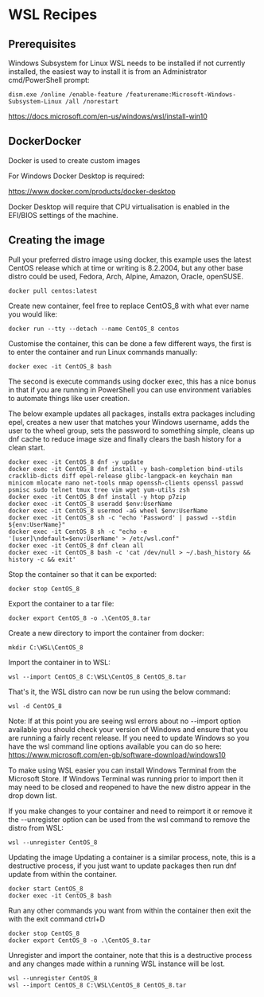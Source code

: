 # WSL Recipes

## Prerequisites
Windows Subsystem for Linux
WSL needs to be installed if not currently installed, the easiest way to install it is from an Administrator cmd/PowerShell prompt:

    dism.exe /online /enable-feature /featurename:Microsoft-Windows-Subsystem-Linux /all /norestart

https://docs.microsoft.com/en-us/windows/wsl/install-win10

## DockerDocker
Docker is used to create custom images

For Windows Docker Desktop is required:

https://www.docker.com/products/docker-desktop

Docker Desktop will require that CPU virtualisation is enabled in the EFI/BIOS settings of the machine.

## Creating the image
Pull your preferred distro image using docker, this example uses the latest CentOS release which at time or writing is 8.2.2004, but any other base distro could be used, Fedora, Arch, Alpine, Amazon, Oracle, openSUSE.

    docker pull centos:latest
Create new container, feel free to replace CentOS_8 with what ever name you would like:

    docker run --tty --detach --name CentOS_8 centos
Customise the container, this can be done a few different ways, the first is to enter the container and run Linux commands manually:

    docker exec -it CentOS_8 bash

The second is execute commands using docker exec, this has a nice bonus in that if you are running in PowerShell you can use environment variables to automate things like user creation.

The below example updates all packages, installs extra packages including epel, creates a new user that matches your Windows username, adds the user to the wheel group, sets the password to something simple, cleans up dnf cache to reduce image size and finally clears the bash history for a clean start.


    docker exec -it CentOS_8 dnf -y update
    docker exec -it CentOS_8 dnf install -y bash-completion bind-utils cracklib-dicts diff epel-release glibc-langpack-en keychain man minicom mlocate nano net-tools nmap openssh-clients openssl passwd psmisc sudo telnet tmux tree vim wget yum-utils zsh
    docker exec -it CentOS_8 dnf install -y htop p7zip
    docker exec -it CentOS_8 useradd $env:UserName
    docker exec -it CentOS_8 usermod -aG wheel $env:UserName
    docker exec -it CentOS_8 sh -c "echo 'Password' | passwd --stdin ${env:UserName}"
    docker exec -it CentOS_8 sh -c "echo -e '[user]\ndefault=$env:UserName' > /etc/wsl.conf"
    docker exec -it CentOS_8 dnf clean all
    docker exec -it CentOS_8 bash -c 'cat /dev/null > ~/.bash_history && history -c && exit'

Stop the container so that it can be exported:

    docker stop CentOS_8

Export the container to a tar file:

    docker export CentOS_8 -o .\CentOS_8.tar

Create a new directory to import the container from docker:

    mkdir C:\WSL\CentOS_8

Import the container in to WSL:

    wsl --import CentOS_8 C:\WSL\CentOS_8 CentOS_8.tar

That's it, the WSL distro can now be run using the below command:

    wsl -d CentOS_8
Note: If at this point you are seeing wsl errors about no --import option available you should check your version of Windows and ensure that you are running a fairly recent release. If you need to update Windows so you have the wsl command line options available you can do so here: https://www.microsoft.com/en-gb/software-download/windows10

To make using WSL easier you can install Windows Terminal from the Microsoft Store. If Windows Terminal was running prior to import then it may need to be closed and reopened to have the new distro appear in the drop down list.

If you make changes to your container and need to reimport it or remove it the --unregister option can be used from the wsl command to remove the distro from WSL:

    wsl --unregister CentOS_8

Updating the image
Updating a container is a similar process, note, this is a destructive process, if you just want to update packages then run dnf update from within the container.

    docker start CentOS_8
    docker exec -it CentOS_8 bash

Run any other commands you want from within the container then exit the with the exit command ctrl+D

    docker stop CentOS_8
    docker export CentOS_8 -o .\CentOS_8.tar
Unregister and import the container, note that this is a destructive process and any changes made within a running WSL instance will be lost.

    wsl --unregister CentOS_8
    wsl --import CentOS_8 C:\WSL\CentOS_8 CentOS_8.tar

